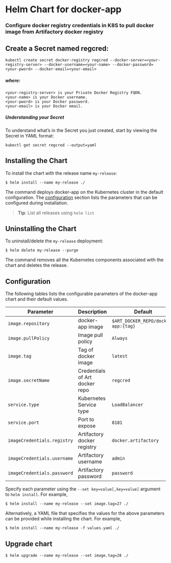 # Helm Chart for docker-app

### Configure docker registry credentials in K8S to pull docker image from Artifactory docker registry

## Create a Secret named regcred:
```
kubectl create secret docker-registry regcred --docker-server=<your-registry-server> --docker-username=<your-name> --docker-password=<your-pword> --docker-email=<your-email>
```
##### where:
```
<your-registry-server> is your Private Docker Registry FQDN.
<your-name> is your Docker username.
<your-pword> is your Docker password.
<your-email> is your Docker email.
```

##### Understanding your Secret

To understand what’s in the Secret you just created, start by viewing the Secret in YAML format:
```
kubectl get secret regcred --output=yaml
```

## Installing the Chart

To install the chart with the release name `my-release`:

```console
$ helm install --name my-release ./
```

The command deploys docker-app on the Kubernetes cluster in the default configuration. The [configuration](#configuration) section lists the parameters that can be configured during installation.

> **Tip**: List all releases using `helm list`

## Uninstalling the Chart

To uninstall/delete the `my-release` deployment:

```console
$ helm delete my-release --purge
```

The command removes all the Kubernetes components associated with the chart and deletes the release.

## Configuration

The following tables lists the configurable parameters of the docker-app chart and their default values.

|           Parameter                |             Description             |                        Default                            |
|------------------------------------|-------------------------------------|-----------------------------------------------------------|
| `image.repository`                 | docker-app image                    | `$ART_DOCKER_REPO/docker-app:{tag}`                     |
| `image.pullPolicy`                 | Image pull policy                   | `Always`                                                  |
| `image.tag`                        | Tag of docker image                 | `latest`                                                  |
| `image.secretName`                 | Credentials of Art docker repo      | `regcred`                                               |
| `service.type`                     | Kubernetes Service type             | `LoadBalancer`                                            |
| `service.port`                     | Port to expose                      | `8181`                                                    |
| `imageCredentials.registry`        | Artifactory docker registry         | `docker.artifactory`                                      |
| `imageCredentials.username`        | Artifactory username                | `admin`                                                   |
| `imageCredentials.password`        | Artifactory password                | `password`                                                |

Specify each parameter using the `--set key=value[,key=value]` argument to `helm install`. For example,

```console
$ helm install --name my-release --set image.tag=27 ./
```

Alternatively, a YAML file that specifies the values for the above parameters can be provided while installing the chart. For example,

```console
$ helm install --name my-release -f values.yaml ./
```

## Upgrade chart
```console
$ helm upgrade --name my-release --set image.tag=28 ./
```

